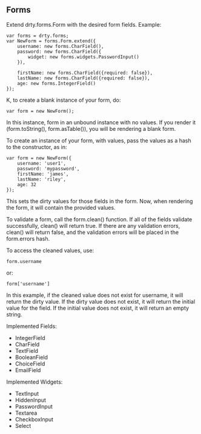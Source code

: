 ## Forms

Extend drty.forms.Form with the desired form fields. Example:

    var forms = drty.forms;
    var NewForm = forms.Form.extend({
    	username: new forms.CharField(),
    	password: new forms.CharField({
    		widget: new forms.widgets.PasswordInput()
    	}),

    	firstName: new forms.CharField({required: false}),
    	lastName: new forms.CharField({required: false}),
    	age: new forms.IntegerField()
    });

K, to create a blank instance of your form, do:

    var form = new NewForm();

In this instance, form in an unbound instance with no values. If you render it
(form.toString(), form.asTable()), you will be rendering a blank form.

To create an instance of your form, with values, pass the values as a hash to
the constructor, as in:

    var form = new NewForm({
    	username: 'user1',
    	password: 'mypassword',
    	firstName: 'james',
    	lastName: 'riley',
    	age: 32
    });

This sets the dirty values for those fields in the form. Now, when rendering the
form, it will contain the provided values.

To validate a form, call the form.clean() function. If all of the fields validate
successfully, clean() will return true. If there are any validation errors, clean()
will return false, and the validation errors will be placed in the form.errors hash.

To access the cleaned values, use:

    form.username

or:

    form['username']

In this example, if the cleaned value does not exist for username, it will return the dirty
value. If the dirty value does not exist, it will return the initial value for the field.
If the initial value does not exist, it will return an empty string.

Implemented Fields:

* IntegerField
* CharField
* TextField
* BooleanField
* ChoiceField
* EmailField

Implemented Widgets:

* TextInput
* HiddenInput
* PasswordInput
* Textarea
* CheckboxInput
* Select